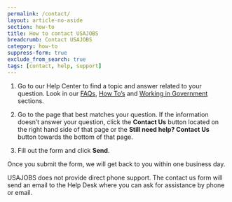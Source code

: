 ```yaml
---
permalink: /contact/
layout: article-no-aside
section: how-to
title: How to contact USAJOBS
breadcrumb: Contact USAJOBS
category: how-to
suppress-form: true
exclude_from_search: true
tags: [contact, help, support]
---
```


1. Go to our Help Center to find a topic and answer related to your question. Look in our [FAQs](../faq/), [How To’s](../how-to/) and [Working in Government](../working-in-government/) sections.

2. Go to the page that best matches your question. If the information doesn’t answer your question, click the **Contact Us** button located on the right hand side of that page or the **Still need help? Contact Us** button towards the bottom of that page.

3. Fill out the form and click **Send**.

Once you submit the form, we will get back to you within one business day.

USAJOBS does not provide direct phone support. The contact us form will send an email to the Help Desk where you can ask for assistance by phone or email.

